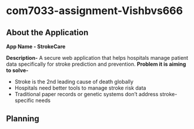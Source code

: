 # com7033-assignment-Vishbvs666
## About the Application
**App Name - StrokeCare**

**Description-** A secure web application that helps hospitals manage patient data specifically for stroke prediction and prevention. 
**Problem it is aiming to solve-** 
- Stroke is the 2nd leading cause of death globally 
- Hospitals need better tools to manage stroke risk data
- Traditional paper records or genetic systems don’t address stroke-specific needs

## Planning
